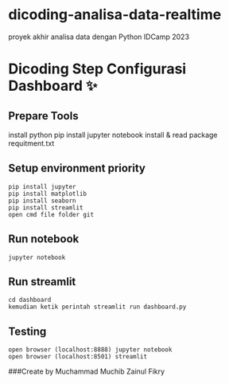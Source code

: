 # dicoding-analisa-data-realtime
proyek akhir analisa data dengan Python IDCamp 2023
# Dicoding Step Configurasi Dashboard ✨

## Prepare Tools
install python pip
install jupyter notebook
install & read package requitment.txt

## Setup environment priority
```
pip install jupyter
pip install matplotlib
pip install seaborn
pip install streamlit
open cmd file folder git
```

## Run notebook
```
jupyter notebook
```

## Run streamlit
```
cd dashboard
kemudian ketik perintah streamlit run dashboard.py
```

## Testing
```
open browser (localhost:8888) jupyter notebook
open browser (localhost:8501) streamlit
```

###Create by Muchammad Muchib Zainul Fikry
